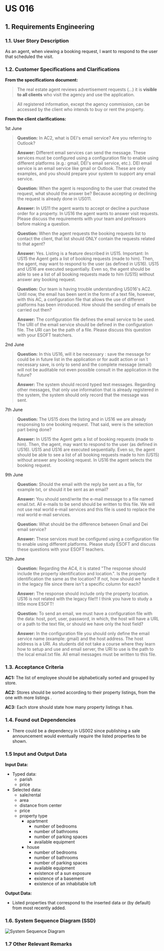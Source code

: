 # US 016

## 1. Requirements Engineering


### 1.1. User Story Description


As an agent, when viewing a booking request, I want to respond to the user that scheduled the visit.


### 1.2. Customer Specifications and Clarifications 


**From the specifications document:**


> The real estate agent reviews advertisement requests (...) it is **visible to all clients** who visit the agency and use the application.

> All registered information, except the agency commission, can be accessed by the client who intends to buy or rent the property.


**From the client clarifications:**

1st June 

> **Question:** In AC2, what is DEI's email service? Are you referring to Outlook?
> 
> **Answer:** Different email services can send the message. These services must be configured using a configuration file to enable using different platforms (e.g.: gmail, DEI's email service, etc.). DEI email service is an email service like gmail or Outlook. These are only examples, and you should prepare your system to support any email service.

> **Question:** When the agent is responding to the user that created the request, what should the answer be? Because accepting or declining the request is already done in US011.
> 
> **Answer:**  In US11 the agent wants to accept or decline a purchase order for a property. In US16 the agent wants to answer visit requests.
Please discuss the requirements with your team and professors before making a question.

> **Question:** When the agent requests the booking requests list to contact the client, that list should ONLY contain the requests related to that agent?
> 
> **Answer:** Yes. Listing is a feature described in US15.
Important: In US15 the Agent gets a list of booking requests (made to him). Then, the agent, may want to respond to the user (as defined in US16). US15 and US16 are executed sequentially. Even so, the agent should be able to see a list of all booking requests made to him (US15) without answer any booking request.

> **Question:** Our team is having trouble understanding US016's AC2. Until now, the email has been sent in the form of a text file, however, with this AC, a configuration file that allows the use of different platforms has been introduced. How should the sending of emails be carried out then?
> 
> **Answer:** The configuration file defines the email service to be used. The URI of the email service should be defined in the configuration file. The URI can be the path of a file. Please discuss this question with your ESOFT teatchers.

2nd June 

> **Question:**  In this US16, will it be necessary : save the message for could be in future list in the application or for audit action or isn´t necessary save, is only to send and the complete message (email) will not be auditable not even possible consult in the application in the future?
>  
> **Answer:** The system should record typed text messages. Regarding other messages, that only use information that is already registered in the system, the system should only record that the message was sent.

7th June 

> **Question:**  The US15 does the listing and in US16 we are already responsing to one booking request. That said, were is the selection part being done?
>  
> **Answer:** In US15 the Agent gets a list of booking requests (made to him). Then, the agent, may want to respond to the user (as defined in US16). US15 and US16 are executed sequentially. Even so, the agent should be able to see a list of all booking requests made to him (US15) without answer any booking request. In US16 the agent selects the booking request.

9th June 

> **Question:** Should the email with the reply be sent as a file, for example txt, or should it be sent as an email?
> 
> **Answer:** You should send/write the e-mail message to a file named email.txt. All e-mails to be send should be written to this file. We will not use real world e-mail services and this file is used to replace the real world e-mail services.

> **Question:** What should be the difference between Gmail and Dei email service?
> 
> **Answer:** These services must be configured using a configuration file to enable using different platforms. Please study ESOFT and discuss these questions with your ESOFT teachers.

12th June

> **Question:** Regarding the AC4, it is stated "The response should include the property identification and location.". Is the property identification the same as the location? If not, how should we handle it in the legacy file since there isn't a specific column for each?
> 
> **Answer:** The response should include only the property location. US16 is not related with the legacy file!!! I think you have to study a little more ESOFT!

> **Question:** To send an email, we must have a configuration file with the data: host, port, user, password, in which, the host will have a URL or a path to the text file, or should we have only the host field?
> 
> **Answer:** In the configuration file you should only define the email service name (example: gmail) and the host address. The host address is a URI. As students did not take a course where they learn how to setup and use and email server, the URI to use is the path to the local email.txt file. All email messages must be written to this file.

### 1.3. Acceptance Criteria

**AC1:** The list of employee should be alphabetically sorted and grouped by store.


**AC2:** Stores should be sorted according to their property listings, from the one with more listings .


**AC3:** Each store should state how many property listings it has.

### 1.4. Found out Dependencies


* There could be a dependency in US002 since publishing a sale announcement would eventually require the listed properties to be shown.


### 1.5 Input and Output Data


**Input Data:**

* Typed data:
	* parish
    * price
* Selected data:
	* sale/rental
	* area
	* distance from center
	* price
	* property type
		* apartment
			* number of bedrooms
			* number of bathrooms
			* number of parking spaces
			* available equipment
		* house
			* number of bedrooms
			* number of bathrooms
			* number of parking spaces
			* available equipment
			* existence of a sun exposure
			* existence of a basement
			* existence of an inhabitable loft

**Output Data:**

* Listed properties that correspond to the inserted data or (by default) from most recently added.

### 1.6. System Sequence Diagram (SSD)

![System Sequence Diagram](svg/us013-system-sequence-diagram.svg)

### 1.7 Other Relevant Remarks